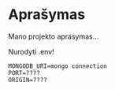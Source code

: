 # Aprašymas
Mano projekto aprasymas...

Nurodyti .env!
```
MONGODB_URI=mongo connection
PORT=????
ORIGIN=????
```